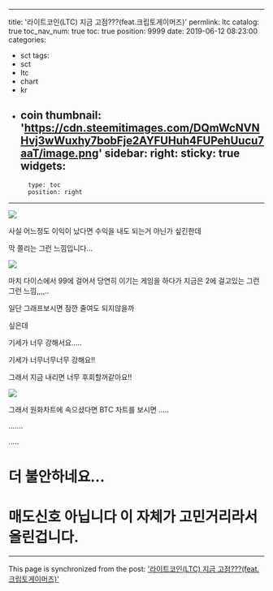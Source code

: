 
---
title: '라이트코인(LTC) 지금 고점???(feat.크립토게이머즈)'
permlink: ltc
catalog: true
toc_nav_num: true
toc: true
position: 9999
date: 2019-06-12 08:23:00
categories:
- sct
tags:
- sct
- ltc
- chart
- kr
- coin
thumbnail: 'https://cdn.steemitimages.com/DQmWcNVNHvj3wWuxhy7bobFje2AYFUHuh4FUPehUucu7aaT/image.png'
sidebar:
    right:
        sticky: true
widgets:
    -
        type: toc
        position: right
---


![](https://cdn.steemitimages.com/DQmWcNVNHvj3wWuxhy7bobFje2AYFUHuh4FUPehUucu7aaT/image.png)


사실 어느정도 이익이 났다면 수익을 내도 되는거 아닌가 싶긴한데

막 쫄리는 그런  느낌입니다...

![](https://cdn.steemitimages.com/DQmV8m5b79Sav1Wx1AtBpVv8a982cBZrmii61q9uY5Xj6k7/image.png)

마치 다이스에서 99에 걸어서 당연히 이기는 게임을 하다가 지금은 2에 걸고있는 그런 그런 느낌,,,,..

일단 그래프보시면 잠깐 줄여도 되지않을까

싶은데

기세가 너무 강해서요.....

기세가 너무너무너무 강해요!!

그래서 지금 내리면 너무 후회할꺼같아요!!


![](https://cdn.steemitimages.com/DQmPjJxCkbUuUrmJEf9b85rFKwfAqu17Hcaw2PfXt3j7PKM/image.png)


그래서 원화차트에 속으셨다면 BTC 차트를 보시면 .....

.......


.....


# 더 불안하네요...



# 매도신호 아닙니다 이 자체가 고민거리라서 올린겁니다.

- - -

This page is synchronized from the post: ['라이트코인(LTC) 지금 고점???(feat.크립토게이머즈)'](https://steemit.com/@virus707/ltc)
